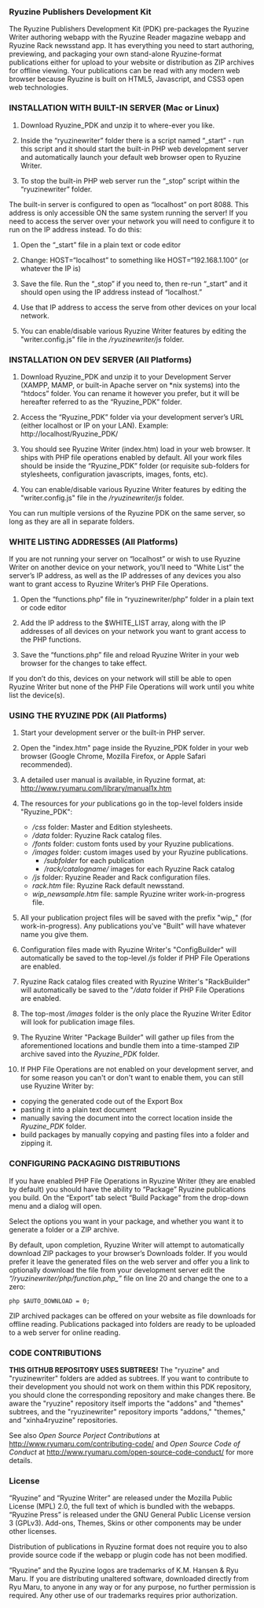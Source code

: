 ### Ryuzine Publishers Development Kit

The Ryuzine Publishers Development Kit (PDK) pre-packages the Ryuzine Writer authoring webapp with the Ryuzine Reader magazine webapp and Ryuzine Rack newsstand app.  It has everything you need to start authoring, previewing, and packaging your own stand-alone Ryuzine-format publications either for upload to your website or distribution as ZIP archives for offline viewing.  Your publications can be read with any modern web browser because Ryuzine is built on HTML5, Javascript, and CSS3 open web technologies.

### INSTALLATION WITH BUILT-IN SERVER (Mac or Linux)

1. Download Ryuzine_PDK and unzip it to where-ever you like.

2. Inside the “ryuzinewriter” folder there is a script named “_start” - run this script and it should start the built-in PHP web development server and automatically launch your default web browser open to Ryuzine Writer.

3. To stop the built-in PHP web server run the “_stop” script within the “ryuzinewriter” folder.

The built-in server is configured to open as “localhost” on port 8088.  This address is only accessible ON the same system running the server!  If you need to access the server over your network you will need to configure it to run on the IP address instead.  To do this:

1. Open the “_start” file in a plain text or code editor

2. Change: HOST=“localhost” to something like HOST=“192.168.1.100” (or whatever the IP is)

3. Save the file.  Run the “_stop” if you need to, then re-run “_start” and it should open using the IP address instead of “localhost.”

4. Use that IP address to access the serve from other devices on your local network. 

5. You can enable/disable various Ryuzine Writer features by editing the "writer.config.js" file in the */ryuzinewriter/js* folder.

### INSTALLATION ON DEV SERVER (All Platforms)

1. Download Ryuzine_PDK and unzip it to your Development Server (XAMPP, MAMP, or built-in Apache server on *nix systems) into the “htdocs” folder.  You can rename it however you prefer, but it will be hereafter referred to as the “Ryuzine_PDK” folder.

2. Access the “Ryuzine_PDK” folder via your development server’s URL (either localhost or IP on your LAN).  Example: http://localhost/Ryuzine_PDK/

3. You should see Ryuzine Writer (index.htm) load in your web browser.  It ships with PHP file operations enabled by default.  All your work files should be inside the “Ryuzine_PDK” folder (or requisite sub-folders for stylesheets, configuration javascripts, images, fonts, etc).

4. You can enable/disable various Ryuzine Writer features by editing the "writer.config.js" file in the */ryuzinewriter/js* folder.

You can run multiple versions of the Ryuzine PDK on the same server, so long as they are all in separate folders.

### WHITE LISTING ADDRESSES (All Platforms)

If you are not running your server on “localhost” or wish to use Ryuzine Writer on another device on your network, you’ll need to “White List” the server’s IP address, as well as the IP addresses of any devices you also want to grant access to Ryuzine Writer’s PHP File Operations.

1. Open the “functions.php” file in “ryuzinewriter/php” folder in a plain text or code editor

2. Add the IP address to the $WHITE_LIST array, along with the IP addresses of all devices on your network you want to grant access to the PHP functions.

3. Save the “functions.php” file and reload Ryuzine Writer in your web browser for the changes to take effect.

If you don’t do this, devices on your network will still be able to open Ryuzine Writer but none of the PHP File Operations will work until you white list the device(s).

### USING THE RYUZINE PDK (All Platforms)

1. Start your development server or the built-in PHP server.

2. Open the "index.htm" page inside the Ryuzine_PDK folder in your web browser (Google Chrome, Mozilla Firefox, or Apple Safari recommended).

3. A detailed user manual is available, in Ryuzine format, at: http://www.ryumaru.com/library/manual1x.htm

4. The resources for *your* publications go in the top-level folders inside "Ryuzine_PDK":
   - */css* folder: Master and Edition stylesheets.
   - */data* folder: Ryuzine Rack catalog files.
   - */fonts* folder: custom fonts used by your Ryuzine publications.
   - */images* folder: custom images used by your Ryuzine publications.
     - */subfolder* for each publication
     - */rack/catalogname/* images for each Ryuzine Rack catalog
   - */js* folder: Ryuzine Reader and Rack configuration files.
   - *rack.htm* file: Ryuzine Rack default newsstand.
   - *wip_newsample.htm* file: sample Ryuzine writer work-in-progress file.
   
5. All your publication project files will be saved with the prefix "wip_" (for work-in-progress).  Any publications you've "Built" will have whatever name you give them.

6. Configuration files made with Ryuzine Writer's "ConfigBuilder" will automatically be saved to the top-level */js* folder if PHP File Operations are enabled.

7. Ryuzine Rack catalog files created with Ryuzine Writer's "RackBuilder" will automatically be saved to the "*/data* folder if PHP File Operations are enabled.

8. The top-most */images* folder is the only place the Ryuzine Writer Editor will look for publication image files.

9. The Ryuzine Writer "Package Builder" will gather up files from the aforementioned locations and bundle them into a time-stamped ZIP archive saved into the *Ryuzine_PDK* folder. 

10. If PHP File Operations are not enabled on your development server, and for some reason you can't or don't want to enable them, you can still use Ryuzine Writer by:
   - copying the generated code out of the Export Box
   - pasting it into a plain text document
   - manually saving the document into the correct location inside the *Ryuzine_PDK* folder.
   - build packages by manually copying and pasting files into a folder and zipping it.

### CONFIGURING PACKAGING DISTRIBUTIONS

If you have enabled PHP File Operations in Ryuzine Writer (they are enabled by default) you should have the ability to “Package” Ryuzine publications you build.  On the “Export” tab select “Build Package” from the drop-down menu and a dialog will open.

Select the options you want in your package, and whether you want it to generate a folder or a ZIP archive.

By default, upon completion, Ryuzine Writer will attempt to automatically download ZIP packages to your browser’s Downloads folder.  If you would prefer it leave the generated files on the web server and offer you a link to optionally download the file from your development server edit the *“/ryuzinewriter/php/function.php_”* file on line 20 and change the one to a zero:

``php
$AUTO_DOWNLOAD = 0;
``

ZIP archived packages can be offered on your website as file downloads for offline reading.  Publications packaged into folders are ready to be uploaded to a web server for online reading.

### CODE CONTRIBUTIONS

**THIS GITHUB REPOSITORY USES SUBTREES!**  The "ryuzine" and "ryuzinewriter" folders are added as subtrees.  If you want to contribute to their development you should not work on them within this PDK repository, you should clone the corresponding repository and make changes there.  Be aware the "ryuzine" repository itself imports the "addons" and "themes" subtrees, and the "ryuzinewriter" repository imports "addons," "themes," and "xinha4ryuzine" repositories.

See also *Open Source Porject Contributions* at http://www.ryumaru.com/contributing-code/ and *Open Source Code of Conduct* at http://www.ryumaru.com/open-source-code-conduct/ for more details.

### License

“Ryuzine” and “Ryuzine Writer” are released under the Mozilla Public License (MPL) 2.0, the full text of which is bundled with the webapps. “Ryuzine Press” is released under the GNU General Public License version 3 (GPLv3).  Add-ons, Themes, Skins or other components may be under other licenses.

Distribution of publications in Ryuzine format does not require you to also provide source code if the webapp or plugin code has not been modified.

“Ryuzine” and the Ryuzine logos are trademarks of K.M. Hansen & Ryu Maru.  If you are distributing unaltered software, downloaded directly from Ryu Maru, to anyone in any way or for any purpose, no further permission is required.  Any other use of our trademarks requires prior authorization.

